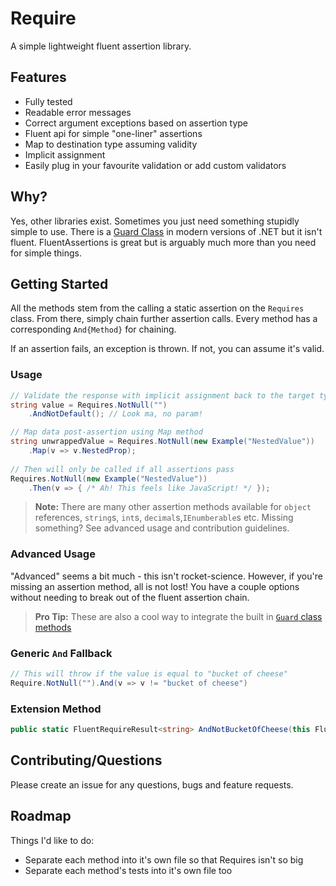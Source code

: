 # Require

A simple lightweight fluent assertion library.

## Features

* Fully tested
* Readable error messages
* Correct argument exceptions based on assertion type
* Fluent api for simple "one-liner" assertions
* Map to destination type assuming validity
* Implicit assignment
* Easily plug in your favourite validation or add custom validators

## Why?

Yes, other libraries exist. Sometimes you just need something stupidly simple to use. There is a [Guard Class](https://learn.microsoft.com/en-us/dotnet/api/microsoft.toolkit.diagnostics.guard?view=win-comm-toolkit-dotnet-7.0) in modern versions of .NET but it isn't fluent. FluentAssertions is great but is arguably much more than you need for simple things.

## Getting Started

All the methods stem from the calling a static assertion on the `Requires` class. From there, simply chain further assertion calls. Every method has a corresponding `And{Method}` for chaining.

If an assertion fails, an exception is thrown. If not, you can assume it's valid.

### Usage

```csharp
// Validate the response with implicit assignment back to the target type
string value = Requires.NotNull("")
    .AndNotDefault(); // Look ma, no param!

// Map data post-assertion using Map method
string unwrappedValue = Requires.NotNull(new Example("NestedValue"))
    .Map(v => v.NestedProp);
    
// Then will only be called if all assertions pass
Requires.NotNull(new Example("NestedValue"))
    .Then(v => { /* Ah! This feels like JavaScript! */ });
```

> **Note:** There are many other assertion methods available for `object` references, `string`s, `int`s, `decimal`s,`IEnumberable`s etc. Missing something? See advanced usage and contribution guidelines.

### Advanced Usage

"Advanced" seems a bit much - this isn't rocket-science. However, if you're missing an assertion method, all is not lost! You have a couple options without needing to break out of the fluent assertion chain.

> **Pro Tip:** These are also a cool way to integrate the built in [`Guard` class methods](https://learn.microsoft.com/en-us/dotnet/api/microsoft.toolkit.diagnostics.guard?view=win-comm-toolkit-dotnet-7.0)

### Generic `And` Fallback

```csharp
// This will throw if the value is equal to "bucket of cheese"
Require.NotNull("").And(v => v != "bucket of cheese")
```

###  Extension Method

```csharp
public static FluentRequireResult<string> AndNotBucketOfCheese(this FluentRequireResult<string> fluentResult) => fluentResult.Value != "bucket of cheese"
```

## Contributing/Questions

Please create an issue for any questions, bugs and feature requests.

## Roadmap

Things I'd like to do:

* Separate each method into it's own file so that Requires isn't so big
* Separate each method's tests into it's own file too